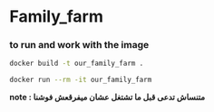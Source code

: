 # Family_farm

### to run and work with the image

```bash
docker build -t our_family_farm .
```

```bash
docker run --rm -it our_family_farm
```



**note : متنساش تدعى قبل ما تشتغل عشان ميفرقعش فوشنا**
